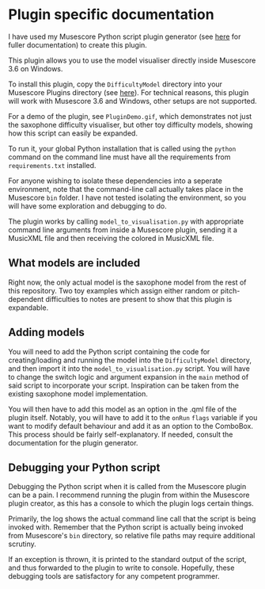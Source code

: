 # Plugin specific documentation

I have used my Musescore Python script plugin generator (see [here](https://github.com/Vobludalib/MusescoreIntegration) for fuller documentation) to create this plugin.

This plugin allows you to use the model visualiser directly inside Musescore 3.6 on Windows.

To install this plugin, copy the ```DifficultyModel``` directory into your Musescore Plugins directory (see [here](https://musescore.org/en/handbook/3/plugins)). For technical reasons, this plugin will work with Musescore 3.6 and Windows, other setups are not supported.

For a demo of the plugin, see ```PluginDemo.gif```, which demonstrates not just the saxophone difficulty visualiser, but other toy difficulty models, showing how this script can easily be expanded.

To run it, your global Python installation that is called using the ```python``` command on the command line must have all the requirements from ```requirements.txt``` installed. 

For anyone wishing to isolate these dependencies into a seperate environment, note that the command-line call actually takes place in the Musescore ```bin``` folder. I have not tested isolating the environment, so you will have some exploration and debugging to do.

The plugin works by calling ```model_to_visualisation.py``` with appropriate command line arguments from inside a Musescore plugin, sending it a MusicXML file and then receiving the colored in MusicXML file. 

## What models are included
Right now, the only actual model is the saxophone model from the rest of this repository. Two toy examples which assign either random or pitch-dependent difficulties to notes are present to show that this plugin is expandable.

## Adding models
You will need to add the Python script containing the code for creating/loading and running the model into the ```DifficultyModel``` directory, and then import it into the ```model_to_visualisation.py``` script. You will have to change the switch logic and argument expansion in the ```main``` method of said script to incorporate your script. Inspiration can be taken from the existing saxophone model implementation.

You will then have to add this model as an option in the .qml file of the plugin itself. Notably, you will have to add it to the ```onRun``` ```flags``` variable if you want to modify default behaviour and add it as an option to the ComboBox. This process should be fairly self-explanatory. If needed, consult the documentation for the plugin generator.

## Debugging your Python script
Debugging the Python script when it is called from the Musescore plugin can be a pain. I recommend running the plugin from within the Musescore plugin creator, as this has a console to which the plugin logs certain things.

Primarily, the log shows the actual command line call that the script is being invoked with. Remember that the Python script is actually being invoked from Musescore's ```bin``` directory, so relative file paths may require additional scrutiny.

If an exception is thrown, it is printed to the standard output of the script, and thus forwarded to the plugin to write to console. Hopefully, these debugging tools are satisfactory for any competent programmer.